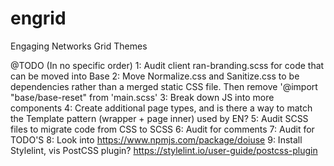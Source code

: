# engrid

Engaging Networks Grid Themes

@TODO (In no specific order)
1: Audit client ran-branding.scss for code that can be moved into Base
2: Move Normalize.css and Sanitize.css to be dependencies rather than a merged static CSS file. Then remove '@import "base/base-reset" from 'main.scss'
3: Break down JS into more components
4: Create additional page types, and is there a way to match the Template pattern (wrapper + page inner) used by EN?
5: Audit SCSS files to migrate code from CSS to SCSS
6: Audit for comments
7: Audit for TODO'S
8: Look into https://www.npmjs.com/package/doiuse
9: Install Stylelint, vis PostCSS plugin? https://stylelint.io/user-guide/postcss-plugin